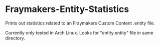 # Fraymakers-Entity-Statistics
 Prints out statistics related to an Fraymakers Custom Content .entity file.

Currently only tested in Arch Linux.
Looks for "entity.entity" file in same directory.
